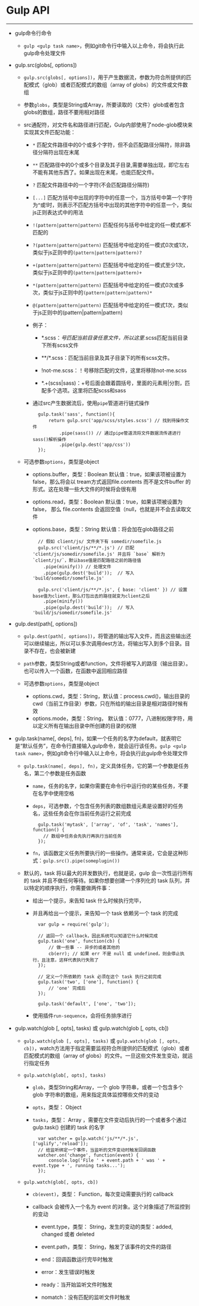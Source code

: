 # Gulp API #

----------

- gulp命令行命令

	- `gulp <gulp task name>`，例如git命令行中输入以上命令，将会执行此gulp命令处理文件

- gulp.src(globs[, options])

	- `gulp.src(globs[, options])`，用于产生数据流，参数为符合所提供的匹配模式（glob）或者匹配模式的数组（array of globs）的文件或文件数组

	- 参数`globs`，类型是String或Array，所要读取的（文件）glob或者包含globs的数组，路径不要用相对路径
	
	- src通配符，对文件名和路径进行匹配，Gulp内部使用了node-glob模块来实现其文件匹配功能：

		- `*` 匹配文件路径中的0个或多个字符，但不会匹配路径分隔符，除非路径分隔符出现在末尾

 		- `**` 匹配路径中的0个或多个目录及其子目录,需要单独出现，即它左右不能有其他东西了。如果出现在末尾，也能匹配文件。

 		- `?` 匹配文件路径中的一个字符(不会匹配路径分隔符)

 		- `[...]` 匹配方括号中出现的字符中的任意一个，当方括号中第一个字符为^或!时，则表示不匹配方括号中出现的其他字符中的任意一个，类似js正则表达式中的用法

 		- `!(pattern|pattern|pattern)` 匹配任何与括号中给定的任一模式都不匹配的

 		- `?(pattern|pattern|pattern)` 匹配括号中给定的任一模式0次或1次，类似于js正则中的`(pattern|pattern|pattern)?`

 		- `+(pattern|pattern|pattern)` 匹配括号中给定的任一模式至少1次，类似于js正则中的`(pattern|pattern|pattern)+`

 		- `*(pattern|pattern|pattern)` 匹配括号中给定的任一模式0次或多次，类似于js正则中的`(pattern|pattern|pattern)*`

 		- `@(pattern|pattern|pattern)` 匹配括号中给定的任一模式1次，类似于js正则中的(pattern|pattern|pattern)

		- 例子：
	
			- *.scss：*号匹配当前目录任意文件，所以这里*.scss匹配当前目录下所有scss文件
		
			- **/*.scss：匹配当前目录及其子目录下的所有scss文件。
		
			- !not-me.scss：！号移除匹配的文件，这里将移除not-me.scss
		
			- *.+(scss|sass)：+号后面会跟着圆括号，里面的元素用|分割，匹配多个选项。这里将匹配scss和sass

		- 通过src产生数据流后，使用`pipe`管道进行链式操作

				gulp.task('sass', function(){
		  			return gulp.src('app/scss/styles.scss') // 找到待操作文件
		    			.pipe(sass()) // 通过pipe管道流将文件数据流传递进行sass()解析操作
		    			.pipe(gulp.dest('app/css')) 
				});

	- 可选参数`options`，类型是object

		- options.buffer，类型：Boolean 默认值：true，如果该项被设置为false，那么将会以 tream方式返回file.contents 而不是文件buffer 的形式。这在处理一些大文件的时候将会很有用

		- options.read，类型：Boolean 默认值：true，如果该项被设置为false， 那么 file.contents 会返回空值（null，也就是并不会去读取文件

		- options.base，类型：String 默认值：将会加在glob路径之前
				
				// 假如 client/js/ 文件夹下有 somedir/somefile.js
				gulp.src('client/js/**/*.js') // 匹配 'client/js/somedir/somefile.js' 并且将 `base` 解析为 `client/js/`，默认base值是匹配路径之前的路径值
				  .pipe(minify()) // 处理文件
				  .pipe(gulp.dest('build'));  // 写入 'build/somedir/somefile.js'
				
				gulp.src('client/js/**/*.js', { base: 'client' }) // 设置base值为client，那么打包出去的路径就变为client之后
				  .pipe(minify())
				  .pipe(gulp.dest('build'));  // 写入 'build/js/somedir/somefile.js'
				
- gulp.dest(path[, options])

	- `gulp.dest(path[, options])`，将管道的输出写入文件，而且这些输出还可以继续输出，所以可以多次调用dest方法，将输出写入到多个目录。目录不存在，也会被新建

	- `path`参数，类型String或者function，文件将被写入的路径（输出目录）。也可以传入一个函数，在函数中返回相应路径

	- 可选参数`options`，类型是object

		- options.cwd，类型：String，默认值：process.cwd()，输出目录的cwd（当前工作目录）参数，只在所给的输出目录是相对路径时候有效
		- options.mode，类型：String， 默认值：0777，八进制权限字符，用以定义所有在输出目录中所创建的目录的权限


- gulp.task(name[, deps], fn)，如果一个任务的名字为default，就表明它是“默认任务”，在命令行直接输入gulp命令，就会运行该任务。`gulp <gulp task name>`，例如git命令行中输入以上命令，将会执行此gulp命令处理文件

	- `gulp.task(name[, deps], fn)`，定义具体任务，它的第一个参数是任务名，第二个参数是任务函数
	
		- `name`，任务的名字，如果你需要在命令行中运行你的某些任务，不要在名字中使用空格
		
		- `deps`，可选参数，个包含任务列表的数组数组元素是设置好的任务名，这些任务会在你当前任务运行之前完成

				gulp.task('mytask', ['array', 'of', 'task', 'names'], function() {
				  // 数组中任务会先执行再执行当前任务
				});
		
		- `fn`，该函数定义任务所要执行的一些操作。通常来说，它会是这种形式：`gulp.src().pipe(someplugin())`

	- 默认的，task 将以最大的并发数执行，也就是说，gulp 会一次性运行所有的 task 并且不做任何等待。如果你想要创建一个序列化的 task 队列，并以特定的顺序执行，你需要做两件事：

    	- 给出一个提示，来告知 task 什么时候执行完毕，
    	
    	- 并且再给出一个提示，来告知一个 task 依赖另一个 task 的完成
    		
				var gulp = require('gulp');

				// 返回一个 callback，因此系统可以知道它什么时候完成
				gulp.task('one', function(cb) {
				    // 做一些事 -- 异步的或者其他的
				    cb(err); // 如果 err 不是 null 或 undefined，则会停止执行，且注意，这样代表执行失败了
				});
				
				// 定义一个所依赖的 task 必须在这个 task 执行之前完成
				gulp.task('two', ['one'], function() {
				    // 'one' 完成后
				});
				
				gulp.task('default', ['one', 'two']);

		- 使用插件`run-sequence`，会将任务排序进行
		
- gulp.watch(glob [, opts], tasks) 或 gulp.watch(glob [, opts, cb])

	- `gulp.watch(glob [, opts], tasks)` 或 `gulp.watch(glob [, opts, cb])`，watch方法用于指定需要监视符合所提供的匹配模式（glob）或者匹配模式的数组（array of globs）的文件。一旦这些文件发生变动，就运行指定任务

	- `gulp.watch(glob[, opts], tasks)`

		- `glob`，类型String和Array，一个 glob 字符串，或者一个包含多个 glob 字符串的数组，用来指定具体监控哪些文件的变动

		- `opts`，类型： Object 

		- `tasks`，类型： Array ，需要在文件变动后执行的一个或者多个通过 gulp.task() 创建的 task 的名字

				var watcher = gulp.watch('js/**/*.js', ['uglify','reload']);
				// 给监听绑定一个事件，当监听的文件变动时触发回调函数
				watcher.on('change', function(event) { 
					console.log('File ' + event.path + ' was ' + event.type + ', running tasks...'); 
				});

	- `gulp.watch(glob[, opts, cb])`

		- `cb(event)`，类型： Function，每次变动需要执行的 callback

		- callback 会被传入一个名为 event 的对象。这个对象描述了所监控到的变动

			- event.type，类型： String，发生的变动的类型：added, changed 或者 deleted

			- event.path，类型： String，触发了该事件的文件的路径
			
			- end：回调函数运行完毕时触发
			
			- error：发生错误时触发
			
			- ready：当开始监听文件时触发
			
			- nomatch：没有匹配的监听文件时触发